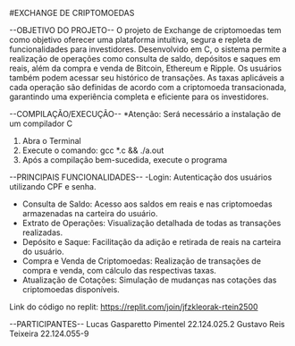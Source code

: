 #EXCHANGE DE CRIPTOMOEDAS

--OBJETIVO DO PROJETO--
O projeto de Exchange de criptomoedas tem como objetivo oferecer uma plataforma intuitiva, segura e repleta de funcionalidades para investidores. Desenvolvido em C, o sistema permite a realização de operações como consulta de saldo, depósitos e saques em reais, além da compra e venda de Bitcoin, Ethereum e Ripple. Os usuários também podem acessar seu histórico de transações. As taxas aplicáveis a cada operação são definidas de acordo com a criptomoeda transacionada, garantindo uma experiência completa e eficiente para os investidores.

--COMPILAÇÃO/EXECUÇÃO--
*Atenção: Será necessário a instalação de um compilador C
1.	Abra o Terminal
2.	Execute o comando: gcc *.c && ./a.out
3.	Após a compilação bem-sucedida, execute o programa 

--PRINCIPAIS FUNCIONALIDADES--
-Login: Autenticação dos usuários utilizando CPF e senha.
- Consulta de Saldo: Acesso aos saldos em reais e nas criptomoedas armazenadas na carteira do usuário.
- Extrato de Operações: Visualização detalhada de todas as transações realizadas.
- Depósito e Saque: Facilitação da adição e retirada de reais na carteira do usuário.
- Compra e Venda de Criptomoedas: Realização de transações de compra e venda, com cálculo das respectivas taxas.
- Atualização de Cotações: Simulação de mudanças nas cotações das criptomoedas disponíveis.

Link do código no replit: https://replit.com/join/jfzkleorak-rtein2500
	
--PARTICIPANTES--
Lucas Gasparetto Pimentel 22.124.025.2
Gustavo Reis Teixeira 22.124.055-9

